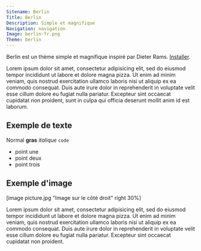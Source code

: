```yaml
---
Sitename: Berlin
Title: Berlin
Description: Simple et magnifique
Navigation: navigation
Image: berlin-fr.png
Theme: berlin
---
```

Berlin est un thème simple et magnifique inspiré par Dieter Rams. 
[Installer](https://github.com/datenstrom/yellow-extensions/tree/master/themes/berlin).

Lorem ipsum dolor sit amet, consectetur adipisicing elit, sed do eiusmod tempor incididunt ut labore et dolore magna pizza. Ut enim ad minim veniam, quis nostrud exercitation ullamco laboris nisi ut aliquip ex ea commodo consequat. Duis aute irure dolor in reprehenderit in voluptate velit esse cillum dolore eu fugiat nulla pariatur. Excepteur sint occaecat cupidatat non proident, sunt in culpa qui officia deserunt mollit anim id est laborum.

## Exemple de texte

Normal **gras** *italique* `code`

* point une
* point deux
* point trois

## Exemple d'image

[image picture.jpg "Image sur le côté droit" right 30%]

Lorem ipsum dolor sit amet, consectetur adipisicing elit, sed do eiusmod tempor incididunt ut labore et dolore magna pizza. Ut enim ad minim veniam, quis nostrud exercitation ullamco laboris nisi ut aliquip ex ea commodo consequat. Duis aute irure dolor in reprehenderit in voluptate velit esse cillum dolore eu fugiat nulla pariatur. Excepteur sint occaecat cupidatat non proident.